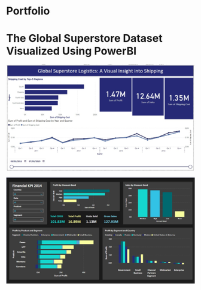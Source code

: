 # Portfolio
# The Global Superstore Dataset Visualized Using PowerBI

![Global Super Store Logistics-Visual Insights into shipping](https://github.com/Akhila-PT/Portfolio/blob/main/PowerBI/WhatsApp%20Image%202024-03-18%20at%2016.04.48.jpeg)


![Financial Analysis-2014](https://github.com/Akhila-PT/Portfolio/blob/main/PowerBI/Financial_Visualisation)